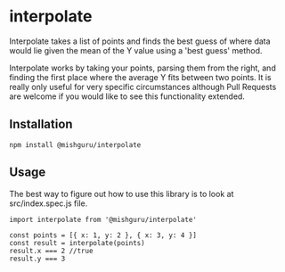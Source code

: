 # interpolate
Interpolate takes a list of points and finds the best guess of where data would lie given the mean of the Y value using a 'best guess' method.

Interpolate works by taking your points, parsing them from the right, and finding the first place where the average Y fits between two points. It is really only useful for very specific circumstances although Pull Requests are welcome if you would like to see this functionality extended. 

## Installation

`npm install @mishguru/interpolate`

## Usage

The best way to figure out how to use this library is to look at src/index.spec.js file.

```
import interpolate from '@mishguru/interpolate'

const points = [{ x: 1, y: 2 }, { x: 3, y: 4 }]
const result = interpolate(points)
result.x === 2 //true
result.y === 3
```
